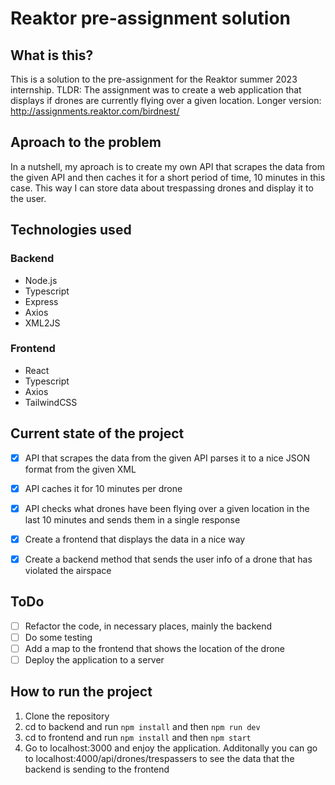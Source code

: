 # Reaktor pre-assignment solution

## What is this?

This is a solution to the pre-assignment for the Reaktor summer 2023 internship. TLDR: The assignment was to create a web application that displays if drones are currently flying over a given location. Longer version: http://assignments.reaktor.com/birdnest/

## Aproach to the problem

In a nutshell, my aproach is to create my own API that scrapes the data from the given API and then caches it for a short period of time, 10 minutes in this case. 
This way I can store data about trespassing drones and display it to the user. 

## Technologies used

### Backend
- Node.js
- Typescript
- Express
- Axios
- XML2JS

### Frontend
- React
- Typescript
- Axios
- TailwindCSS

## Current state of the project

- [X] API that scrapes the data from the given API parses it to a nice JSON format from the given XML
- [X] API caches it for 10 minutes per drone
- [X] API checks what drones have been flying over a given location in the last 10 minutes and sends them in a single response
- [X] Create a frontend that displays the data in a nice way
- [X] Create a backend method that sends the user info of a drone that has violated the airspace


## ToDo

- [ ] Refactor the code, in necessary places, mainly the backend
- [ ] Do some testing
- [ ] Add a map to the frontend that shows the location of the drone
- [ ] Deploy the application to a server

## How to run the project

1. Clone the repository
2. cd to backend and run `npm install` and then `npm run dev`
3. cd to frontend and run `npm install` and then `npm start`
4. Go to localhost:3000 and enjoy the application. Additonally you can go to localhost:4000/api/drones/trespassers to see the data that the backend is sending to the frontend

